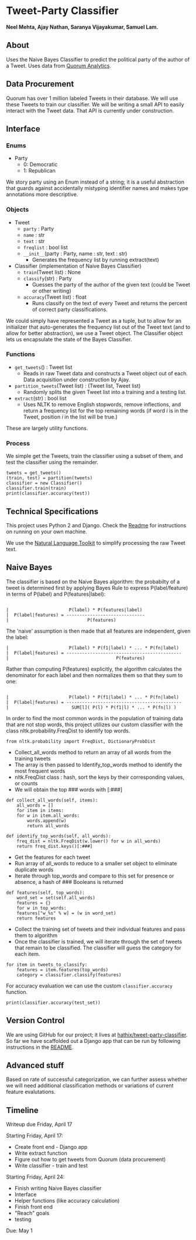 # Tweet-Party Classifier
**Neel Mehta, Ajay Nathan, Saranya Vijayakumar, Samuel Lam.**

## About
Uses the Naive Bayes Classifier to predict the political party of the author of a Tweet. Uses data from [Quorum Analytics](https://quorum.us).

## Data Procurement
Quorum has over 1 million labeled Tweets in their database. We will use these Tweets to train our classifier. We will be writing a small API to easily interact with the Tweet data. That API is currently under construction. 

## Interface

### Enums
* Party
  * 0: Democratic
  * 1: Republican
 
We story party using an Enum instead of a string; it is a useful abstraction that guards against accidentally mistyping identifier names and makes type annotations more descriptive.

### Objects

* Tweet
  * `party` : Party
  * `name` : str
  * `text` : str
  * `freqlist` : bool list
  * `__init__`(party : Party, name : str, text : str)
    * Generates the frequency list by running extract(text)
* Classifier (implementation of Naive Bayes Classifier)
  * `train`(Tweet list) : None
  * `classify`(str) : Party
    * Guesses the party of the author of the given text (could be Tweet or other writing)
  * `accuracy`(Tweet list) : float
    * Runs classify on the text of every Tweet and returns the percent of correct party classifications.

We could simply have represented a Tweet as a tuple, but to allow for an initializer that auto-generates the frequency list out of the Tweet text (and to allow for better abstraction), we use a Tweet object. The Classifier object lets us encapsulate the state of the Bayes Classifier.

### Functions
* `get_tweets`() : Tweet list
  * Reads in raw Tweet data and constructs a Tweet object out of each. Data acquisition under construction by Ajay.
* `partition_tweets`(Tweet list) : (Tweet list, Tweet list)
  * Randomly splits the given Tweet list into a training and a testing list.
* `extract`(str) : bool list
  * Uses NLTK to remove English stopwords, remove inflections, and return a frequency list for the top remaining words (if word *i* is in the Tweet, position *i* in the list will be true.)
 
These are largely utility functions.

### Process

We simple get the Tweets, train the classifier using a subset of them, and test the classifier using the remainder.

```
tweets = get_tweets()
(train, test) = partition(tweets)
classifier = new Classifier()
classifier.train(train)
print(classifier.accuracy(test))
```

## Technical Specifications
This project uses Python 2 and Django. Check the [Readme](https://github.com/hathix/tweet-party-classifier/blob/master/README.md) for instructions on running on your own machine.

We use the [Natural Language Toolkit](http://www.nltk.org/) to simplify processing the raw Tweet text.

## Naive Bayes 

The classifier is based on the Naive Bayes algorithm: the probabilty of a tweet is determined first by applying Bayes Rule to express P(label/feature) in terms of P(label) and P(features|label):

```

|                       P(label) * P(features|label)
|  P(label|features) = ------------------------------
|                              P(features)

```

The 'naive' assumption is then made that all features are independent, given the label:

```
|                       P(label) * P(f1|label) * ... * P(fn|label)
|  P(label|features) = --------------------------------------------
|                                         P(features)

```

Rather than computing P(features) explicitly, the algorithm
calculates the denominator for each label and then normalizes them so that they
sum to one:

```

|                       P(label) * P(f1|label) * ... * P(fn|label)
|  P(label|features) = --------------------------------------------
|                        SUM[l]( P(l) * P(f1|l) * ... * P(fn|l) )

```

In order to find the most common words in the population of training data that are not stop words, this project utilizes our custom classifier with the class nltk.probability.FreqDist to identify top words.

```
from nltk.probability import FreqDist, DictionaryProbDist

```

- Collect_all_words method to return an array of all words from the training tweets
- The array is then passed to Identify_top_words method to identify the most frequent words
- nltk.FreqDist class : hash, sort the keys by their corresponding values, or counts
- We will obtain the top ### words with [:###]

```
def collect_all_words(self, items):
	all_words = []
	for item in items:
	for w in item.all_words:
		words.append(w)
		return all_words

def identify_top_words(self, all_words):
    freq_dist = nltk.FreqDist(w.lower() for w in all_words)
    return freq_dist.keys()[:###]
```

- Get the features for each tweet
- Run array of all_words to reduce to a smaller set object to eliminate duplicate words
- Iterate through top_words and compare to this set for presence or absence, a hash of ### Booleans is returned

```
def features(self, top_words):
    word_set = set(self.all_words)
    features = {}
    for w in top_words:
    features["w_%s" % w] = (w in word_set)
    return features

```

- Collect the training set of tweets and their individual features and pass them to algorithm
- Once the classifier is trained, we will iterate through the set of tweets that remain to be classified. The classifier will guess the category for each item.

```
for item in tweets_to_classify:
	features = item.features(top_words)
	category = classifier.classify(features)
```

For accuracy evaluation we can use the custom `classifier.accuracy` function.

```
print(classifier.accuracy(test_set))
```

## Version Control

We are using GitHub for our project; it lives at [hathix/tweet-party-classifier](https://github.com/hathix/tweet-party-classifier). So far we have scaffolded out a Django app that can be run by following instructions in the [README](https://github.com/hathix/tweet-party-classifier/blob/master/README.md).

## Advanced stuff

Based on rate of successful categorization, we can further assess whether we will need additional classification methods or variations of current feature evalutations.

## Timeline
Writeup due Friday, April 17

Starting Friday, April 17:

- Create front end - Django app
- Write extract function
- Figure out how to get tweets from Quorum (data procurement)
- Write classifier - train and test

Starting Friday, April 24:

- Finish writing Naive Bayes classifier
- Interface
- Helper functions (like accuracy calculation)
- Finish front end
- "Reach" goals
- testing

Due: May 1
